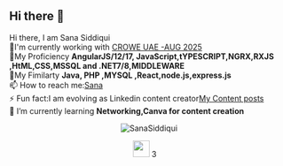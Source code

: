 ## Hi there 👋

<!--
**SanaUber/SanaUber** is a ✨ _special_ ✨ repository because its `README.md` (this file) appears on your GitHub profile.

Here are some ideas to get you started:

- 🔭 I’m currently working on ...
- 🌱 I’m currently learning ...
- 👯 I’m looking to collaborate on ...
- 🤔 I’m looking for help with ...
- 💬 Ask me about ...
- 📫 How to reach me: ...
- 😄 Pronouns: ...
- ⚡ Fun fact: ...
-->
<hi align="center">Hi there, I am Sana Siddiqui</h1></br>
🔭I'm currently working with <a href="https://www.crowe.com/" target="blank">CROWE UAE -AUG 2025</a></br>
💬My Proficiency <strong>AngularJS/12/17, JavaScript,tYPESCRIPT,NGRX,RXJS ,HtML,CSS,MSSQL and .NET7/8,MIDDLEWARE </strong></br>
🤔My Fimilarty <strong>Java, PHP ,MYSQL ,React,node.js,express.js </strong></br>
📫 How to reach me:<a href="https://github.com/SanaUber" target="blank">Sana </a></br>
⚡ Fun fact:I am evolving as Linkedin content creator<a href="https://www.linkedin.com/in/sana-cs/" target="blank">My Content posts</a></br>
🌱 I’m currently learning <strong>Networking,Canva for content creation </strong></br>
<p align="center"> 
 <img src="https://github-readme-stats.vercel.app/api?username=SanaUber&show_icons-true" alt="SanaSiddiqui">
</p>
<p align="center">
<a href="https://www.linkedin.com/in/sana-cs/" target="_blank"><img src="https://cdn.jsdelivr.net/npm/simple-icons@3.0.1/icons/linkedin.svg" height="30" width="30"></a> 3&nbsp;&nbsp;&nbsp;&nbsp;
</p>
